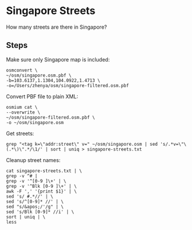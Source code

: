 # Singapore Streets

How many streets are there in Singapore? 

## Steps

Make sure only Singapore map is included:

```
osmconvert \
~/osm/singapore.osm.pbf \
-b=103.6137,1.1304,104.0922,1.4713 \
-o=/Users/zhenya/osm/singapore-filtered.osm.pbf
```

Convert PBF file to plain XML:

```
osmium cat \
--overwrite \
~/osm/singapore-filtered.osm.pbf \
-o ~/osm/singapore.osm
```

Get streets:

```
grep "<tag k=\"addr:street\" v=" ~/osm/singapore.osm | sed 's/.*v=\"\(.*\)\".*/\1/' | sort | uniq > singapore-streets.txt
```

Cleanup street names:

```
cat singapore-streets.txt | \
grep -v ^# |
grep -v '^[0-9 ]\+' | \
grep -v '^Blk [0-9 ]\+' | \
awk -F ',' '{print $1}' | \
sed 's/ #.*//' | \
sed 's/^[0-9]* //' | \
sed "s/&apos;/'/g" | \
sed 's/Blk [0-9]* //i' | \
sort | uniq | \
less
```
